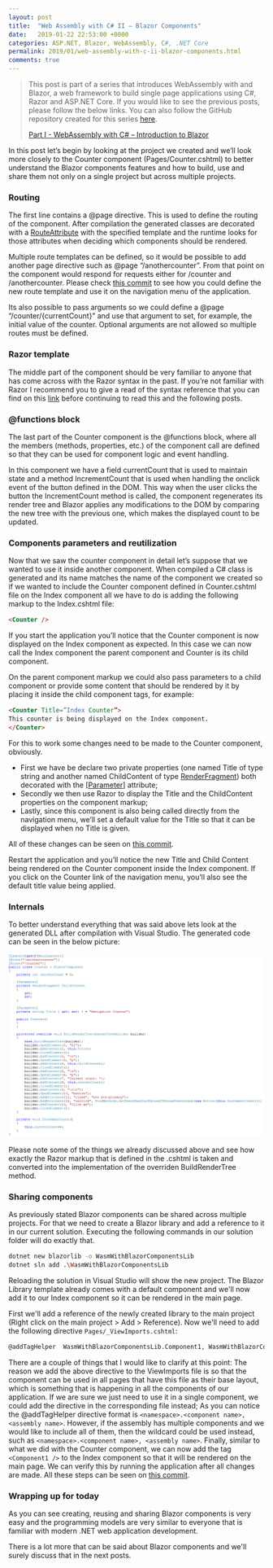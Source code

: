 ```yaml
---
layout: post
title:  "Web Assembly with C# II – Blazor Components"
date:   2019-01-22 22:53:00 +0000
categories: ASP.NET, Blazor, WebAssembly, C#, .NET Core
permalink: 2019/01/web-assembly-with-c-ii-blazor-components.html
comments: true
---
```

> This post is part of a series that introduces WebAssembly with and Blazor, a web framework to build single page applications using C#, Razor and ASP.NET Core. If you would like to see the previous posts, please follow the below links. You can also follow the GitHub repository created for this series [here](https://github.com/lusocoding/wasm-blazor-intro).
> 
> [Part I - WebAssembly with C# – Introduction to Blazor](http://www.nunobarreiro.com/2019/01/webassembly-with-c-introduction-to.html)

In this post let’s begin by looking at the project we created and we’ll look more closely to the Counter component (Pages/Counter.cshtml) to better understand the Blazor components features and how to build, use and share them not only on a single project but across multiple projects.

### Routing

The first line contains a @page directive. This is used to define the routing of the component. After compilation the generated classes are decorated with a [RouteAttribute](https://blazor.net/api/Microsoft.AspNetCore.Blazor.Components.RouteAttribute.html) with the specified template and the runtime looks for those attributes when deciding which components should be rendered.

Multiple route templates can be defined, so it would be possible to add another page directive such as @page “/anothercounter”. From that point on the component would respond for requests either for /counter and /anothercounter. Please check [this commit](https://github.com/lusocoding/wasm-blazor-intro/commit/7236649ff486e98c99fdc17ddce1dee1045d69f8) to see how you could define the new route template and use it on the navigation menu of the application.

Its also possible to pass arguments so we could define a @page “/counter/{currentCount}” and use that argument to set, for example, the initial value of the counter. Optional arguments are not allowed so multiple routes must be defined.

### Razor template

The middle part of the component should be very familiar to anyone that has come across with the Razor syntax in the past. If you’re not familiar with Razor I recommend you to give a read of the syntax reference that you can find on this [link](https://docs.microsoft.com/pt-pt/aspnet/core/mvc/views/razor?view=aspnetcore-2.2) before continuing to read this and the following posts.

### @functions block

The last part of the Counter component is the @functions block, where all the members (methods, properties, etc.) of the component call are defined so that they can be used for component logic and event handling. 

In this component we have a field currentCount that is used to maintain state and a method IncrementCount that is used when handling the onclick event of the button defined in the DOM. This way when the user clicks the button the IncrementCount method is called, the component regenerates its render tree and Blazor applies any modifications to the DOM by comparing the new tree with the previous one, which makes the displayed count to be updated.

### Components parameters and reutilization

Now that we saw the counter component in detail let’s suppose that we wanted to use it inside another component. When compiled a C# class is generated and its name matches the name of the component we created so if we wanted to include the Counter component defined in Counter.cshtml file on the Index component all we have to do is adding the following markup to the Index.cshtml file:

``` html
<Counter />
```

If you start the application you’ll notice that the Counter component is now displayed on the Index component as expected. In this case we can now call the Index component the parent component and Counter is its child component. 

On the parent component markup we could also pass parameters to a child component or provide some content that should be rendered by it by placing it inside the child component tags, for example:

``` html
<Counter Title=”Index Counter”>
This counter is being displayed on the Index component.
</Counter>
```

For this to work some changes need to be made to the Counter component, obviously.
- First we have be declare two private properties (one named Title of type string and another named ChildContent of type [RenderFragment](https://blazor.net/api/Microsoft.AspNetCore.Blazor.RenderFragment.html)) both decorated with the [[Parameter]](https://blazor.net/api/Microsoft.AspNetCore.Blazor.Components.ParameterAttribute.html) attribute; 
- Secondly we then use Razor to display the Title and the ChildContent properties on the component markup;
- Lastly, since this component is also being called directly from the navigation menu, we’ll set a default value for the Title so that it can be displayed when no Title is given. 

All of these changes can be seen on [this commit](https://github.com/lusocoding/wasm-blazor-intro/commit/f27aa81c01a69aa0e6baf47dacbac1001bf9c30d). 

Restart the application and you’ll notice the new Title and Child Content being rendered on the Counter component inside the Index component. If you click on the Counter link of the navigation menu, you’ll also see the default title value being applied.

### Internals
To better understand everything that was said above lets look at the generated DLL after compilation with Visual Studio. The generated code can be seen in the below picture:

![Screenshot of Counter class decompiled](/assets/img/counter_class_decompiled.png)

Please note some of the things we already discussed above and see how exactly the Razor markup that is defined in the .cshtml is taken and converted into the implementation of the overriden BuildRenderTree method.

### Sharing components

As previously stated Blazor components can be shared across multiple projects. For that we need to create a Blazor library and add a reference to it in our current solution. Executing the following commands in our solution folder will do exactly that.

``` bash
dotnet new blazorlib -o WasmWithBlazorComponentsLib
dotnet sln add .\WasmWithBlazorComponentsLib
``` 

Reloading the solution in Visual Studio will show the new project. The Blazor Library template already comes with a default component and we'll now add it to our Index component so it can be rendered in the main page.

First we'll add a reference of the newly created library to the main project (Right click on the main project > Add > Reference). Now we'll need to add the following directive ```Pages/_ViewImports.cshtml```:

``` html
@addTagHelper  WasmWithBlazorComponentsLib.Component1, WasmWithBlazorComponentsLib
```

There are a couple of things that I would like to clarify at this point:
The reason we add the above directive to the ViewImports file is so that the component can be used in all pages that have this file as their base layout, which is something that is happening in all the components of our application. If we are sure we just need to use it in a single component, we could add the directive in the corresponding file instead;
As you can notice the @addTagHelper directive format is ```<namespace>.<component name>, <assembly name>```. However, if the assembly has multiple components and we would like to include all of them, then the wildcard could be used instead, such as ```<namespace>.<component name>, <assembly name>```.
Finally, similar to what we did with the Counter component, we can now add the tag ```<Component1 />``` to the Index component so that it will be rendered on the main page. We can verify this by running the application after all changes are made. All these steps can be seen on [this commit](https://github.com/lusocoding/wasm-blazor-intro/commit/3fe8c61831c79d817e6ff91fdf11f00600abdaff).

### Wrapping up for today

As you can see creating, reusing and sharing Blazor components is very easy and the programming models are very similar to everyone that is familiar with modern .NET web application development.

There is a lot more that can be said about Blazor components and we'll surely discuss that in the next posts.

